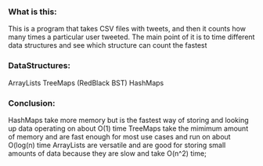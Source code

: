 ### What is this: 

This is a program that takes CSV files with tweets, and then it counts how many times a particular user tweeted. The main point of it is to time different data structures and see which structure can count the fastest


### DataStructures: 

ArrayLists
TreeMaps (RedBlack BST) 
HashMaps 

### Conclusion: 

HashMaps take more memory but is the fastest way of storing and looking up data operating on about O(1) time 
TreeMaps take the mimimum amount of memory and are fast enough for most use cases and run on about O(log(n) time 
ArrayLists are versatile and are good for storing small amounts of data because they are slow and take O(n^2) time; 
